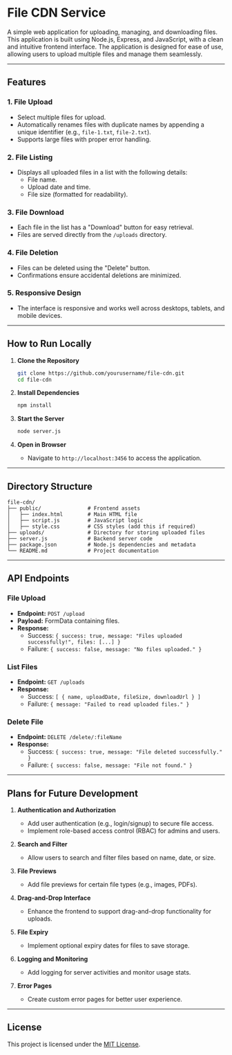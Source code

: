 # File CDN Service

A simple web application for uploading, managing, and downloading files. This application is built using Node.js, Express, and JavaScript, with a clean and intuitive frontend interface. The application is designed for ease of use, allowing users to upload multiple files and manage them seamlessly.

---

## Features

### 1. **File Upload**
- Select multiple files for upload.
- Automatically renames files with duplicate names by appending a unique identifier (e.g., `file-1.txt`, `file-2.txt`).
- Supports large files with proper error handling.

### 2. **File Listing**
- Displays all uploaded files in a list with the following details:
  - File name.
  - Upload date and time.
  - File size (formatted for readability).

### 3. **File Download**
- Each file in the list has a "Download" button for easy retrieval.
- Files are served directly from the `/uploads` directory.

### 4. **File Deletion**
- Files can be deleted using the "Delete" button.
- Confirmations ensure accidental deletions are minimized.

### 5. **Responsive Design**
- The interface is responsive and works well across desktops, tablets, and mobile devices.

---

## How to Run Locally

1. **Clone the Repository**
   ```bash
   git clone https://github.com/yourusername/file-cdn.git
   cd file-cdn
   ```

2. **Install Dependencies**
   ```bash
   npm install
   ```

3. **Start the Server**
   ```bash
   node server.js
   ```

4. **Open in Browser**
   - Navigate to `http://localhost:3456` to access the application.

---

## Directory Structure

```plaintext
file-cdn/
├── public/               # Frontend assets
│   ├── index.html        # Main HTML file
│   ├── script.js         # JavaScript logic
│   ├── style.css         # CSS styles (add this if required)
├── uploads/              # Directory for storing uploaded files
├── server.js             # Backend server code
├── package.json          # Node.js dependencies and metadata
└── README.md             # Project documentation
```

---

## API Endpoints

### **File Upload**
- **Endpoint:** `POST /upload`
- **Payload:** FormData containing files.
- **Response:**
  - Success: `{ success: true, message: "Files uploaded successfully!", files: [...] }`
  - Failure: `{ success: false, message: "No files uploaded." }`

### **List Files**
- **Endpoint:** `GET /uploads`
- **Response:**
  - Success: `[ { name, uploadDate, fileSize, downloadUrl } ]`
  - Failure: `{ message: "Failed to read uploaded files." }`

### **Delete File**
- **Endpoint:** `DELETE /delete/:fileName`
- **Response:**
  - Success: `{ success: true, message: "File deleted successfully." }`
  - Failure: `{ success: false, message: "File not found." }`

---

## Plans for Future Development

1. **Authentication and Authorization**
   - Add user authentication (e.g., login/signup) to secure file access.
   - Implement role-based access control (RBAC) for admins and users.

2. **Search and Filter**
   - Allow users to search and filter files based on name, date, or size.

3. **File Previews**
   - Add file previews for certain file types (e.g., images, PDFs).

4. **Drag-and-Drop Interface**
   - Enhance the frontend to support drag-and-drop functionality for uploads.

5. **File Expiry**
   - Implement optional expiry dates for files to save storage.

6. **Logging and Monitoring**
   - Add logging for server activities and monitor usage stats.

7. **Error Pages**
   - Create custom error pages for better user experience.

---


## License

This project is licensed under the [MIT License](LICENSE).
